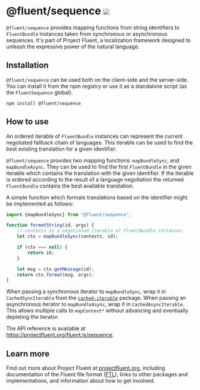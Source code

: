 # @fluent/sequence ![](https://github.com/projectfluent/fluent.js/workflows/@fluent/sequence/badge.svg)

`@fluent/sequence` provides mapping functions from string identifiers to
`FluentBundle` instances taken from synchronous or asynchronous sequences.
It's part of Project Fluent, a localization framework designed to unleash the
expressive power of the natural language.


## Installation

`@fluent/sequence` can be used both on the client-side and the server-side.
You can install it from the npm registry or use it as a standalone script (as
the `FluentSequence` global).

    npm install @fluent/sequence


## How to use

An ordered iterable of `FluentBundle` instances can represent the current
negotiated fallback chain of languages. This iterable can be used to find the
best existing translation for a given identifier.

`@fluent/sequence` provides two mapping functions: `mapBundleSync`, and
`mapBundleAsync`. They can be used to find the first `FluentBundle` in the
given iterable which contains the translation with the given identifier. If
the iterable is ordered according to the result of a language negotiation the
returned `FluentBundle` contains the best available translation.

A simple function which formats translations based on the identifier might
be implemented as follows:

```js
import {mapBundleSync} from "@fluent/sequence";

function formatString(id, args) {
    // contexts is a negotiated iterable of FluentBundle instances.
    let ctx = mapBundleSync(contexts, id);

    if (ctx === null) {
        return id;
    }

    let msg = ctx.getMessage(id);
    return ctx.format(msg, args);
}
```

When passing a synchronous iterator to `mapBundleSync`, wrap it in
`CachedSyncIterable` from the [`cached-iterable`][] package. When passing an
asynchronous iterator to `mapBundleAsync`, wrap it in `CachedAsyncIterable`.
This allows multiple calls to `mapContext*` without advancing and eventually
depleting the iterator.

The API reference is available at
https://projectfluent.org/fluent.js/sequence.

[`cached-iterable`]: https://www.npmjs.com/package/cached-iterable


## Learn more

Find out more about Project Fluent at [projectfluent.org][], including
documentation of the Fluent file format ([FTL][]), links to other packages and
implementations, and information about how to get involved.

[projectfluent.org]: https://projectfluent.org
[FTL]: https://projectfluent.org/fluent/guide/
